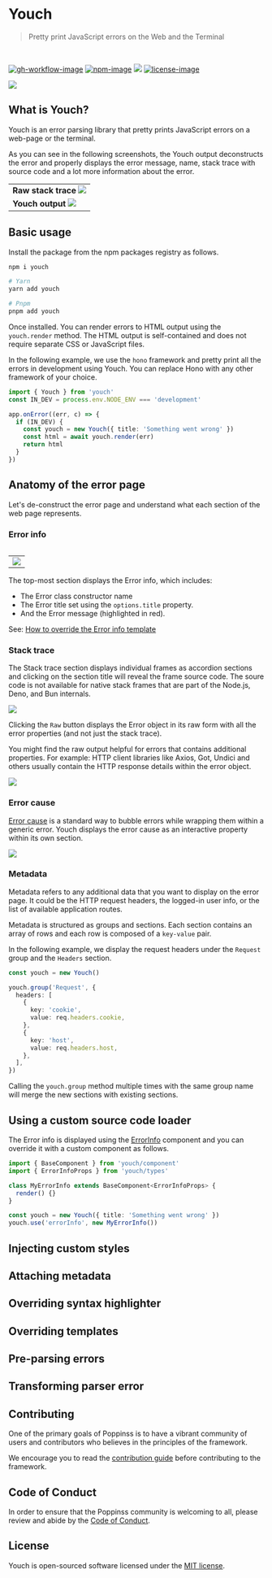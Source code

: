# Youch

> Pretty print JavaScript errors on the Web and the Terminal

<br />

[![gh-workflow-image]][gh-workflow-url] [![npm-image]][npm-url] ![][typescript-image] [![license-image]][license-url]

![](./dark-mode.png)

## What is Youch?

Youch is an error parsing library that pretty prints JavaScript errors on a web-page or the terminal.

As you can see in the following screenshots, the Youch output deconstructs the error and properly displays the error message, name, stack trace with source code and a lot more information about the error.

<table>
  <tbody>
    <tr>
      <td>
        <strong>Raw stack trace</strong>
        <img src="./raw-stack-trace.png" />
      </td>
    </tr>
    <tr>
      <td>
        <strong>Youch output</strong>
        <img src="./youch-output.png" />
      </td>
    </tr>
  </tbody>
<table>

## Basic usage

Install the package from the npm packages registry as follows.

```sh
npm i youch

# Yarn
yarn add youch

# Pnpm
pnpm add youch
```

Once installed. You can render errors to HTML output using the `youch.render` method. The HTML output is self-contained and does not require separate CSS or JavaScript files.

In the following example, we use the `hono` framework and pretty print all the errors in development using Youch. You can replace Hono with any other framework of your choice.

```ts
import { Youch } from 'youch'
const IN_DEV = process.env.NODE_ENV === 'development'

app.onError((err, c) => {
  if (IN_DEV) {
    const youch = new Youch({ title: 'Something went wrong' })
    const html = await youch.render(err)
    return html
  }
})
```

## Anatomy of the error page

Let's de-construct the error page and understand what each section of the web page represents.

### Error info

<table>
  <tbody>
    <tr>
      <td><img src="./error-info.png" /></td>
    </tr>
  </tbody>
<table>

The top-most section displays the Error info, which includes:

- The Error class constructor name
- The Error title set using the `options.title` property.
- And the Error message (highlighted in red).

See: [How to override the Error info template]()

### Stack trace

The Stack trace section displays individual frames as accordion sections and clicking on the section title will reveal the frame source code. The soure code is not available for native stack frames that are part of the Node.js, Deno, and Bun internals.

![](./error-stack.png)

Clicking the `Raw` button displays the Error object in its raw form with all the error properties (and not just the stack trace).

You might find the raw output helpful for errors that contains additional properties. For example: HTTP client libraries like Axios, Got, Undici and others usually contain the HTTP response details within the error object.

![](./stack-raw-output.png)

### Error cause

[Error cause](https://developer.mozilla.org/en-US/docs/Web/JavaScript/Reference/Global_Objects/Error/cause) is a standard way to bubble errors while wrapping them within a generic error. Youch displays the error cause as an interactive property within its own section.

![](./error-cause.png)

### Metadata

Metadata refers to any additional data that you want to display on the error page. It could be the HTTP request headers, the logged-in user info, or the list of available application routes.

Metadata is structured as groups and sections. Each section contains an array of rows and each row is composed of a `key-value` pair.

In the following example, we display the request headers under the `Request` group and the `Headers` section.

```ts
const youch = new Youch()

youch.group('Request', {
  headers: [
    {
      key: 'cookie',
      value: req.headers.cookie,
    },
    {
      key: 'host',
      value: req.headers.host,
    },
  ],
})
```

Calling the `youch.group` method multiple times with the same group name will merge the new sections with existing sections.

## Using a custom source code loader

The Error info is displayed using the [ErrorInfo](https://github.com/poppinss/youch/blob/4.x/src/templates/error-info/main.ts) component and you can override it with a custom component as follows.

```ts
import { BaseComponent } from 'youch/component'
import { ErrorInfoProps } from 'youch/types'

class MyErrorInfo extends BaseComponent<ErrorInfoProps> {
  render() {}
}

const youch = new Youch({ title: 'Something went wrong' })
youch.use('errorInfo', new MyErrorInfo())
```

## Injecting custom styles

## Attaching metadata

## Overriding syntax highlighter

## Overriding templates

## Pre-parsing errors

## Transforming parser error

## Contributing

One of the primary goals of Poppinss is to have a vibrant community of users and contributors who believes in the principles of the framework.

We encourage you to read the [contribution guide](https://github.com/poppinss/.github/blob/main/docs/CONTRIBUTING.md) before contributing to the framework.

## Code of Conduct

In order to ensure that the Poppinss community is welcoming to all, please review and abide by the [Code of Conduct](https://github.com/poppinss/.github/blob/main/docs/CODE_OF_CONDUCT.md).

## License

Youch is open-sourced software licensed under the [MIT license](LICENSE.md).

[gh-workflow-image]: https://img.shields.io/github/actions/workflow/status/poppinss/youch/checks.yml?style=for-the-badge
[gh-workflow-url]: https://github.com/poppinss/youch/actions/workflows/checks.yml 'Github action'
[typescript-image]: https://img.shields.io/badge/Typescript-294E80.svg?style=for-the-badge&logo=typescript
[typescript-url]: "typescript"
[npm-image]: https://img.shields.io/npm/v/youch.svg?style=for-the-badge&logo=npm
[npm-url]: https://npmjs.org/package/youch 'npm'
[license-image]: https://img.shields.io/npm/l/youch?color=blueviolet&style=for-the-badge
[license-url]: LICENSE.md 'license'
